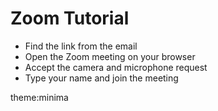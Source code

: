 # Zoom Tutorial

*	Find the link from the email
*	Open the Zoom meeting on your browser
*	Accept the camera and microphone request
*	Type your name and join the meeting

theme:minima
